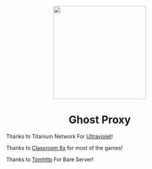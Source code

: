 <p align="center"><img src="https://github.com/The-Ghost-Network/Ghost/blob/main/Ghost.png?raw=true" height="250"></p>

<h1 align="center">Ghost Proxy</h1>

Thanks to Titanium Network For [Ultraviolet](https://github.com/titaniumnetwork-dev/Ultraviolet)!

Thanks to [Classroom 6x](https://sites.google.com/view/classroom6x) for most of the games!

Thanks to [Tomhttp](https://github.com/TompHTTP) For Bare Server!
